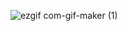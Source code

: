 
![ezgif com-gif-maker (1)](https://user-images.githubusercontent.com/96916049/159948171-f95fb021-4997-4be8-b1bb-78d3ce5684af.gif)
